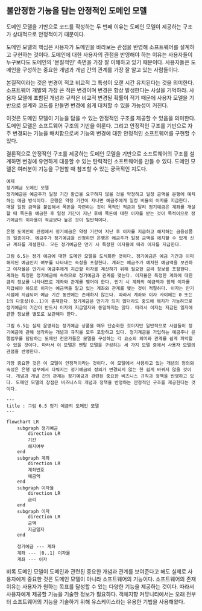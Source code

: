## 불안정한 기능을 담는 안정적인 도메인 모델
도메인 모델을 기반으로 코드를 작성하는 두 번째 이유는 도메인 모델이 제공하는 구조가 상대적으로 안정적이기 때문이다.

도메인 모델의 핵심은 사용자가 도메인을 바라보는 관점을 반영해 소프트웨어를 설계하고 구현하는 것이다. 도메인에 대한 사용자의 관점을 반영해야 하는 이유는 사용자들이 누구보다도 도메인의 '본질적인' 측면을 가장 잘 이해하고 있기 때문이다. 사용자들은 도메인을 구성하는 중요한 개념과 개념 간의 관계를 가장 잘 알고 있는 사람들이다.

본질적이라는 것은 변경이 적고 비교적 그 특성이 오랜 시간 유지된다는 것을 의미한다. 소프트웨어 개발의 가장 큰 적은 변경이며 변경은 항상 발생한다는 사실을 기억하라. 사용자 모델에 포함된 개념과 규칙은 비교적 변경될 확률이 적기 때문에 사용자 모델을 기반으로 설계와 코드를 만들면 변경에 쉽게 대처할 수 있을 가능성이 커진다.

이것은 도메인 모델이 기능을 담을 수 있는 안정적인 구조를 제공할 수 있음을 의미한다. 도메인 모델은 소프트웨어 구조의 기반을 이룬다. 그리고 안정적인 구조를 기반으로 자주 변경되는 기능을 배치함으로써 기능의 변경에 대한 안정적인 소프트웨어를 구현할 수 있다.

결론적으로 안정적인 구조를 제공하는 도메인 모델을 기반으로 소프트웨어의 구조를 설계하면 변경에 유연하게 대응할 수 있는 탄력적인 소프트웨어를 만들 수 있다. 도메인 모델은 여러분이 기능을 구현할 때 참조할 수 있는 궁극적인 지도다.

```text
예제
정기예금 도메인 모델
정기예금은 예금주가 일정 기간 환급을 요구하지 않을 것을 약정하고 일정 금액을 은행에 예치하는 예금 방식이다. 은행은 약정 기간이 지나면 예금주에게 일정 비율의 이자를 지급한다. 매달 일정 금액을 불입해서 목돈을 마련하는 것이 목적인 적금과 달리 정기예금은 계좌를 개설할 때 목돈을 예금한 후 일정 기간이 지난 후에 목돈에 대한 이자를 받는 것이 목적이므로 정기에금의 이자율이 적금보다 높은 것이 일반적이다.

은행 도메인의 관점에서 정기에금은 약정 기간이 지난 후 이자를 지급하고 해지하는 금융상품의 일종이다. 에금주가 정기예금을 신청하면 은행은 에금주가 일정 금액을 에치할 수 있게 신규 계좌를 개설한다. 모든 정기예금은 만기 시 특정한 이자율에 따라 이자를 지급한다.

그림 6.5는 정기 예금에 대한 도메인 모델을 도식화한 것이다. 정기예금은 예금 기간과 이미 해지된 예금인지 여부를 나타내는 속성을 포함한다. 계좌는 예금주가 예치한 예금액을 보관하고 이자율은 만기시 예금주에게 지급할 이자를 계산하기 위해 필요한 금리 정보를 포함한다. 계좌는 특정한 정기예금에 속하므로 정기예금과 관계를 맺는다. 이자율은 특정한 계좌에 대한 금리 정보를 나타내므로 계좌와 관계를 맺어야 한다. 만기 시 계좌의 예금액과 함께 이자를 지급해야 하므로 이자는 예금액을 알고 있는 계좌와 관계를 맺는 것이 적절하다. 이자는 만기 시점에 지급되며 예금 기간 동안에는 존재하지 않는다. 따라서 계좌와 이자 사이에는 0 또는 1의 다중성(0..1)이 존재한다. 정기계금은 만기가 되지 않더라도 중도에 해지가 가능하므로 정기예금의 기간이 반드시 이자의 지급일자와 동일하지는 않다. 따라서 이자는 지급된 일자에 관한 정보를 별도로 보관해야 한다.

그림 6.5는 실제 운영되는 정기예금 상품을 매우 단순화한 것이지만 일반적으로 사람들이 정기예금에 관해 생각하는 개념과 규칙을 모두 포함하고 있다. 정기계금을 가입하는 예금주나 은행업무를 담당하는 도메인 전문가들은 모델을 구성하는 각 요소의 의미와 관계를 쉽게 파악할 수 있을 것이다. 따라서 이 모델은 멘탈 모델을 구성하는 세 가지 모델 중에서 사용자 모델의 관점을 반영한다.

가장 중요한 것은 이 모델이 안정적이라는 것이다. 이 모델에서 사용하고 있는 개념의 정의와 속성은 은행 업무에서 다뤄지는 정기예금의 정의가 변경되지 않는 한 쉽게 바뀌지 않을 것이다. 개념과 개념 간의 관계는 정기예금과 관련된 중요한 비즈니스 규칙과 정책을 반영하고 있다. 도메인 모델의 장점은 비즈니스의 개념과 정책을 반영하는 안정적인 구조를 제공한다는 것이다.
```

```mermaid
---
title : 그림 6.5 정기 예금의 도메인 모델
---

flowchart LR
	subgraph 정기예금
		direction LR
		기간
		해지여부
	end
	subgraph 계좌
		direction LR
		계좌번호
		예금액
	end
	subgraph 이자율
		direction LR
		금리
	end
	subgraph 이자
		direction LR
		금액
		지금일자
	end

	정기예금 --- 계좌
	계좌 --- |0..1| 이자율
	계좌 --- 이자
```

비록 도메인 모델이 도메인과 관련된 중요한 개념과 관계를 보여준다고 해도 실제로 사용자에게 중요한 것은 도메인 모델이 아니라 소프트웨어의 기능이다. 소프트웨어의 존재 이유는 사용자가 원하는 목표를 달성할 수 있는 다양한 기능을 제공하는 것이다. 따라서 사용자에게 제공할 기능을 기술한 정보가 필요하다. 객체지향 커뮤니티에서는 오래 전부터 소프트웨어의 기능을 기술하기 위해 유스케이스라는 유용한 기법을 사용해왔다.